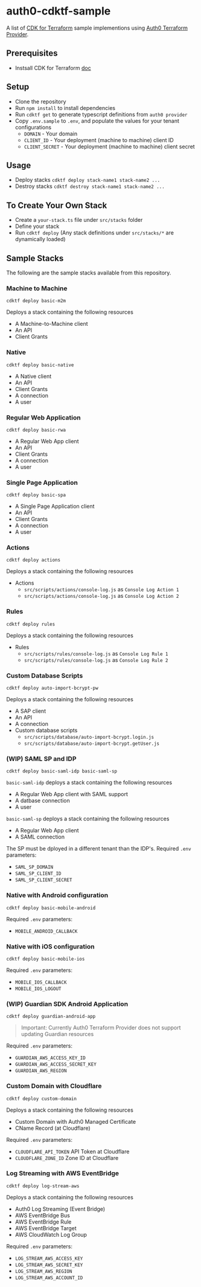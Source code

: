 # auth0-cdktf-sample

A list of [CDK for Terraform](https://www.terraform.io/cdktf) sample implementions using [Auth0 Terraform Provider](https://registry.terraform.io/providers/auth0/auth0/latest/docs).

## Prerequisites
- Instsall CDK for Terraform [doc](https://learn.hashicorp.com/tutorials/terraform/cdktf-install?in=terraform/cdktf)


## Setup
- Clone the repository
- Run `npm install` to install dependencies
- Run `cdktf get` to generate typescript definitions from `auth0 provider`
- Copy `.env.sample` to `.env`, and populate the values for your tenant configurations 
  - `DOMAIN` - Your domain
  - `CLIENT_ID` - Your deployment (machine to machine) client ID
  - `CLIENT_SECRET` - Your deployment (machine to machine) client secret

## Usage
- Deploy stacks `cdktf deploy stack-name1 stack-name2 ...`
- Destroy stacks `cdktf destroy stack-name1 stack-name2 ...`

## To Create Your Own Stack
- Create a `your-stack.ts` file under `src/stacks` folder
- Define your stack
- Run `cdktf deploy` (Any stack definitions under `src/stacks/*` are dynamically loaded)

## Sample Stacks
The following are the sample stacks available from this repository.

### Machine to Machine
```shell
cdktf deploy basic-m2m
```

Deploys a stack containing the following resources
- A Machine-to-Machine client
- An API
- Client Grants

### Native 
```shell
cdktf deploy basic-native
```

- A Native client
- An API
- Client Grants
- A connection
- A user

### Regular Web Application
```shell
cdktf deploy basic-rwa
```

- A Regular Web App client
- An API
- Client Grants
- A connection
- A user

### Single Page Application
```shell
cdktf deploy basic-spa
```

- A Single Page Application client
- An API
- Client Grants
- A connection
- A user

### Actions
```shell
cdktf deploy actions
```
Deploys a stack containing the following resources
- Actions
  - `src/scripts/actions/console-log.js` as `Console Log Action 1`
  - `src/scripts/actions/console-log.js` as `Console Log Action 2`

### Rules
```shell
cdktf deploy rules
```
Deploys a stack containing the following resources
- Rules
  - `src/scripts/rules/console-log.js` as `Console Log Rule 1`
  - `src/scripts/rules/console-log.js` as `Console Log Rule 2`

### Custom Database Scripts
```shell
cdktf deploy auto-import-bcrypt-pw
```
Deploys a stack containing the following resources
- A SAP client
- An API
- A connection
- Custom database scripts 
  - `src/scripts/database/auto-import-bcrypt.login.js`
  - `src/scripts/database/auto-import-bcrypt.getUser.js`

### (WIP) SAML SP and IDP
```shell
cdktf deploy basic-saml-idp basic-saml-sp
```
`basic-saml-idp` deploys a stack containing the following resources
- A Regular Web App client with SAML support
- A datbase connection
- A user

`basic-saml-sp` deploys a stack containing the following resources
- A Regular Web App client
- A SAML connection

The SP must be dployed in a different tenant than the IDP's.
Required `.env` parameters:
- `SAML_SP_DOMAIN`
- `SAML_SP_CLIENT_ID` 
- `SAML_SP_CLIENT_SECRET`

### Native with Android configuration
```shell
cdktf deploy basic-mobile-android
```

Required `.env` parameters:
- `MOBILE_ANDROID_CALLBACK`

### Native with iOS configuration
```shell
cdktf deploy basic-mobile-ios
```

Required `.env` parameters:
- `MOBILE_IOS_CALLBACK`
- `MOBILE_IOS_LOGOUT`


### (WIP) Guardian SDK Android Application
```shell
cdktf deploy guardian-android-app
```
> Important: Currently Auth0 Terraform Provider does not support updating Guardian resources

Required `.env` parameters:
- `GUARDIAN_AWS_ACCESS_KEY_ID`
- `GUARDIAN_AWS_ACCESS_SECRET_KEY` 
- `GUARDIAN_AWS_REGION` 

### Custom Domain with Cloudflare
```shell
cdktf deploy custom-domain
```
Deploys a stack containing the following resources
- Custom Domain with Auth0 Managed Certificate
- CName Record (at Cloudflare)

Required `.env` parameters:
- `CLOUDFLARE_API_TOKEN` API Token at Cloudflare
- `CLOUDFLARE_ZONE_ID` Zone ID at Cloudflare

### Log Streaming with AWS EventBridge
```shell
cdktf deploy log-stream-aws
```
Deploys a stack containing the following resources
- Auth0 Log Streaming (Event Bridge)
- AWS EventBridge Bus
- AWS EventBridge Rule
- AWS EventBridge Target
- AWS CloudWatch Log Group

Required `.env` parameters:
- `LOG_STREAM_AWS_ACCESS_KEY`
- `LOG_STREAM_AWS_SECRET_KEY`
- `LOG_STREAM_AWS_REGION`
- `LOG_STREAM_AWS_ACCOUNT_ID`